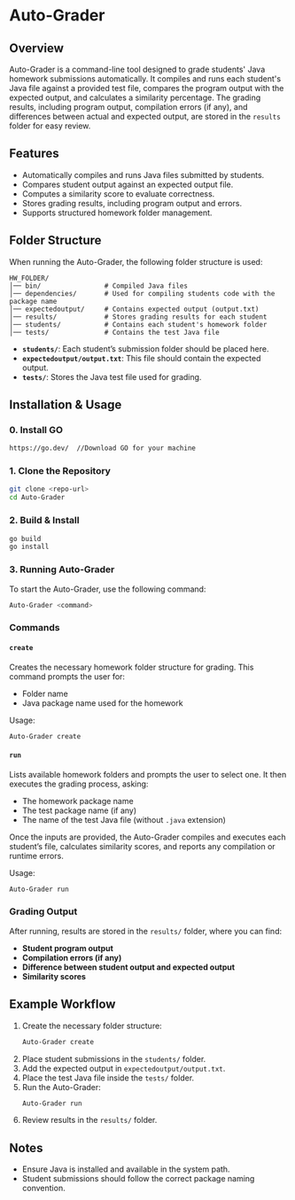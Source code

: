 # Auto-Grader

## Overview
Auto-Grader is a command-line tool designed to grade students' Java homework submissions automatically. It compiles and runs each student's Java file against a provided test file, compares the program output with the expected output, and calculates a similarity percentage. The grading results, including program output, compilation errors (if any), and differences between actual and expected output, are stored in the `results` folder for easy review.

## Features
- Automatically compiles and runs Java files submitted by students.
- Compares student output against an expected output file.
- Computes a similarity score to evaluate correctness.
- Stores grading results, including program output and errors.
- Supports structured homework folder management.

## Folder Structure
When running the Auto-Grader, the following folder structure is used:
```
HW_FOLDER/
│── bin/                # Compiled Java files
│── dependencies/       # Used for compiling students code with the package name
│── expectedoutput/     # Contains expected output (output.txt)
│── results/            # Stores grading results for each student
│── students/           # Contains each student's homework folder
│── tests/              # Contains the test Java file
```
- **`students/`**: Each student’s submission folder should be placed here.
- **`expectedoutput/output.txt`**: This file should contain the expected output.
- **`tests/`**: Stores the Java test file used for grading.

## Installation & Usage

### 0. Install GO 
```sh
https://go.dev/  //Download GO for your machine
```

### 1. Clone the Repository
```sh
git clone <repo-url>
cd Auto-Grader
```

### 2. Build & Install
```sh
go build
go install
```

### 3. Running Auto-Grader
To start the Auto-Grader, use the following command:
```sh
Auto-Grader <command>
```

### Commands
#### `create`
Creates the necessary homework folder structure for grading. This command prompts the user for:
- Folder name
- Java package name used for the homework

Usage:
```sh
Auto-Grader create
```

#### `run`
Lists available homework folders and prompts the user to select one. It then executes the grading process, asking:
- The homework package name
- The test package name (if any)
- The name of the test Java file (without `.java` extension)

Once the inputs are provided, the Auto-Grader compiles and executes each student’s file, calculates similarity scores, and reports any compilation or runtime errors.

Usage:
```sh
Auto-Grader run
```

### Grading Output
After running, results are stored in the `results/` folder, where you can find:
- **Student program output**
- **Compilation errors (if any)**
- **Difference between student output and expected output**
- **Similarity scores**

## Example Workflow
1. Create the necessary folder structure:
   ```sh
   Auto-Grader create
   ```
2. Place student submissions in the `students/` folder.
3. Add the expected output in `expectedoutput/output.txt`.
4. Place the test Java file inside the `tests/` folder.
5. Run the Auto-Grader:
   ```sh
   Auto-Grader run
   ```
6. Review results in the `results/` folder.

## Notes
- Ensure Java is installed and available in the system path.
- Student submissions should follow the correct package naming convention.
